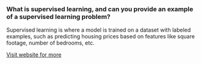 ### What is supervised learning, and can you provide an example of a supervised learning problem?

Supervised learning is where a model is trained on a dataset with labeled examples, such as predicting housing prices based on features like square footage, number of bedrooms, etc.

[Visit website for more](https://www.javatpoint.com/machine-learning)
